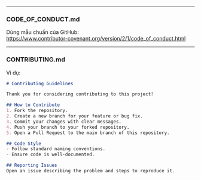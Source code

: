 
---

### **CODE_OF_CONDUCT.md**
Dùng mẫu chuẩn của GitHub:  
https://www.contributor-covenant.org/version/2/1/code_of_conduct.html  

---

### **CONTRIBUTING.md**
Ví dụ:
```markdown
# Contributing Guidelines

Thank you for considering contributing to this project!

## How to Contribute
1. Fork the repository.
2. Create a new branch for your feature or bug fix.
3. Commit your changes with clear messages.
4. Push your branch to your forked repository.
5. Open a Pull Request to the main branch of this repository.

## Code Style
- Follow standard naming conventions.
- Ensure code is well-documented.

## Reporting Issues
Open an issue describing the problem and steps to reproduce it.
